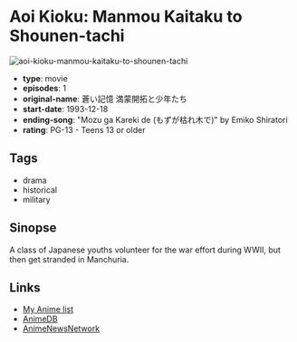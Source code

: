 # Aoi Kioku: Manmou Kaitaku to Shounen-tachi

![aoi-kioku-manmou-kaitaku-to-shounen-tachi](https://cdn.myanimelist.net/images/anime/3/45755.jpg)

-   **type**: movie
-   **episodes**: 1
-   **original-name**: 蒼い記憶 満蒙開拓と少年たち
-   **start-date**: 1993-12-18
-   **ending-song**: "Mozu ga Kareki de (もずが枯れ木で)" by Emiko Shiratori
-   **rating**: PG-13 - Teens 13 or older

## Tags

-   drama
-   historical
-   military

## Sinopse

A class of Japanese youths volunteer for the war effort during WWII, but then get stranded in Manchuria.

## Links

-   [My Anime list](https://myanimelist.net/anime/17117/Aoi_Kioku__Manmou_Kaitaku_to_Shounen-tachi)
-   [AnimeDB](http://anidb.info/perl-bin/animedb.pl?show=anime&aid=4179)
-   [AnimeNewsNetwork](http://www.animenewsnetwork.com/encyclopedia/anime.php?id=7402)
